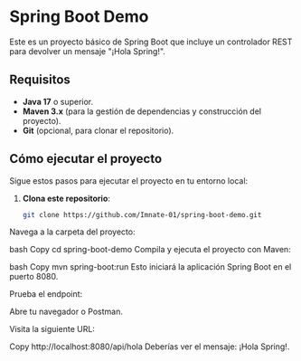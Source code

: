 
# Spring Boot Demo

Este es un proyecto básico de Spring Boot que incluye un controlador REST para devolver un mensaje "¡Hola Spring!".

## Requisitos

- **Java 17** o superior.
- **Maven 3.x** (para la gestión de dependencias y construcción del proyecto).
- **Git** (opcional, para clonar el repositorio).

## Cómo ejecutar el proyecto

Sigue estos pasos para ejecutar el proyecto en tu entorno local:

1. **Clona este repositorio**:

   ```bash
   git clone https://github.com/Imnate-01/spring-boot-demo.git
Navega a la carpeta del proyecto:

bash
Copy
cd spring-boot-demo
Compila y ejecuta el proyecto con Maven:

bash
Copy
mvn spring-boot:run
Esto iniciará la aplicación Spring Boot en el puerto 8080.

Prueba el endpoint:

Abre tu navegador o Postman.

Visita la siguiente URL:

Copy
http://localhost:8080/api/hola
Deberías ver el mensaje: ¡Hola Spring!.
